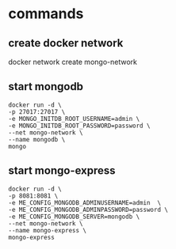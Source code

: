 # commands

## create docker network
docker network create mongo-network

## start mongodb

```
docker run -d \
-p 27017:27017 \
-e MONGO_INITDB_ROOT_USERNAME=admin \
-e MONGO_INITDB_ROOT_PASSWORD=password \
--net mongo-network \
--name mongodb \
mongo
```

## start mongo-express

```
docker run -d \
-p 8081:8081 \
-e ME_CONFIG_MONGODB_ADMINUSERNAME=admin  \
-e ME_CONFIG_MONGODB_ADMINPASSWORD=password \
-e ME_CONFIG_MONGODB_SERVER=mongodb \
--net mongo-network \
--name mongo-express \
mongo-express
```